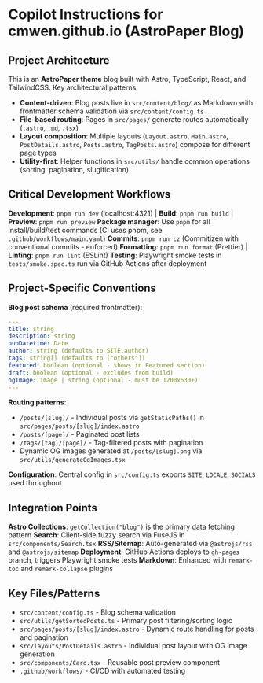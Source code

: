 # Copilot Instructions for cmwen.github.io (AstroPaper Blog)

## Project Architecture

This is an **AstroPaper theme** blog built with Astro, TypeScript, React, and TailwindCSS. Key architectural patterns:

- **Content-driven**: Blog posts live in `src/content/blog/` as Markdown with frontmatter schema validation via `src/content/config.ts`
- **File-based routing**: Pages in `src/pages/` generate routes automatically (`.astro`, `.md`, `.tsx`)
- **Layout composition**: Multiple layouts (`Layout.astro`, `Main.astro`, `PostDetails.astro`, `Posts.astro`, `TagPosts.astro`) compose for different page types
- **Utility-first**: Helper functions in `src/utils/` handle common operations (sorting, pagination, slugification)

## Critical Development Workflows

**Development**: `pnpm run dev` (localhost:4321) | **Build**: `pnpm run build` | **Preview**: `pnpm run preview`
**Package manager**: Use `pnpm` for all install/build/test commands (CI uses pnpm, see `.github/workflows/main.yaml`)
**Commits**: `pnpm run cz` (Commitizen with conventional commits - enforced)
**Formatting**: `pnpm run format` (Prettier) | **Linting**: `pnpm run lint` (ESLint)
**Testing**: Playwright smoke tests in `tests/smoke.spec.ts` run via GitHub Actions after deployment

## Project-Specific Conventions

**Blog post schema** (required frontmatter):

```yaml
---
title: string
description: string
pubDatetime: Date
author: string (defaults to SITE.author)
tags: string[] (defaults to ["others"])
featured: boolean (optional - shows in Featured section)
draft: boolean (optional - excludes from build)
ogImage: image | string (optional - must be 1200x630+)
---
```

**Routing patterns**:

- `/posts/[slug]/` - Individual posts via `getStaticPaths()` in `src/pages/posts/[slug]/index.astro`
- `/posts/[page]/` - Paginated post lists
- `/tags/[tag]/[page]/` - Tag-filtered posts with pagination
- Dynamic OG images generated at `/posts/[slug].png` via `src/utils/generateOgImages.tsx`

**Configuration**: Central config in `src/config.ts` exports `SITE`, `LOCALE`, `SOCIALS` used throughout

## Integration Points

**Astro Collections**: `getCollection("blog")` is the primary data fetching pattern
**Search**: Client-side fuzzy search via FuseJS in `src/components/Search.tsx`
**RSS/Sitemap**: Auto-generated via `@astrojs/rss` and `@astrojs/sitemap`
**Deployment**: GitHub Actions deploys to `gh-pages` branch, triggers Playwright smoke tests
**Markdown**: Enhanced with `remark-toc` and `remark-collapse` plugins

## Key Files/Patterns

- `src/content/config.ts` - Blog schema validation
- `src/utils/getSortedPosts.ts` - Primary post filtering/sorting logic
- `src/pages/posts/[slug]/index.astro` - Dynamic route handling for posts and pagination
- `src/layouts/PostDetails.astro` - Individual post layout with OG image generation
- `src/components/Card.tsx` - Reusable post preview component
- `.github/workflows/` - CI/CD with automated testing
